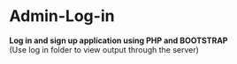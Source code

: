 # Admin-Log-in
<b>Log in and sign up application using PHP and BOOTSTRAP</b><br>
(Use log in folder to view output through the server)
